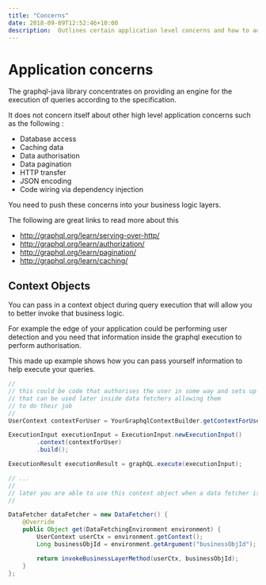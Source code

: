 ```yaml
---
title: "Concerns"
date: 2018-09-09T12:52:46+10:00
description:  Outlines certain application level concerns and how to address them
---
```

# Application concerns

The graphql-java library concentrates on providing an engine for the execution of queries according to the specification.

It does not concern itself about other high level application concerns such as the following :

- Database access
- Caching data
- Data authorisation
- Data pagination
- HTTP transfer
- JSON encoding
- Code wiring via dependency injection

You need to push these concerns into your business logic layers.

The following are great links to read more about this

- http://graphql.org/learn/serving-over-http/
- http://graphql.org/learn/authorization/
- http://graphql.org/learn/pagination/
- http://graphql.org/learn/caching/

## Context Objects

You can pass in a context object during query execution that will allow you to better invoke that business logic.

For example the edge of your application could be performing user detection and you need that information inside the
graphql execution to perform authorisation.

This made up example shows how you can pass yourself information to help execute your queries.

```java
//
// this could be code that authorises the user in some way and sets up enough context
// that can be used later inside data fetchers allowing them
// to do their job
//
UserContext contextForUser = YourGraphqlContextBuilder.getContextForUser(getCurrentUser());

ExecutionInput executionInput = ExecutionInput.newExecutionInput()
        .context(contextForUser)
        .build();

ExecutionResult executionResult = graphQL.execute(executionInput);

// ...
//
// later you are able to use this context object when a data fetcher is invoked
//

DataFetcher dataFetcher = new DataFetcher() {
    @Override
    public Object get(DataFetchingEnvironment environment) {
        UserContext userCtx = environment.getContext();
        Long businessObjId = environment.getArgument("businessObjId");

        return invokeBusinessLayerMethod(userCtx, businessObjId);
    }
};
```